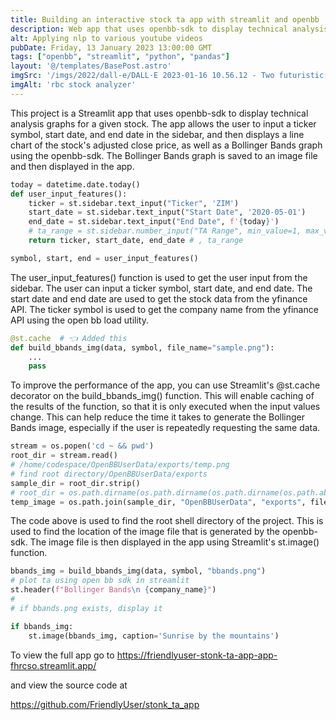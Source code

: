 ```yaml
---
title: Building an interactive stock ta app with streamlit and openbb
description: Web app that uses openbb-sdk to display technical analysis graphs for a given stock
alt: Applying nlp to various youtube videos
pubDate: Friday, 13 January 2023 13:00:00 GMT
tags: ["openbb", "streamlit", "python", "pandas"]
layout: '@/templates/BasePost.astro'
imgSrc: '/imgs/2022/dall-e/DALL·E 2023-01-16 10.56.12 - Two futuristic towers with a skybridge covered in lush foliage, digital art.png'
imgAlt: 'rbc stock analyzer'
---
```


This project is a Streamlit app that uses openbb-sdk to display technical analysis graphs for a given stock. The app allows the user to input a ticker symbol, start date, and end date in the sidebar, and then displays a line chart of the stock's adjusted close price, as well as a Bollinger Bands graph using the openbb-sdk. The Bollinger Bands graph is saved to an image file and then displayed in the app.

```python
today = datetime.date.today()
def user_input_features():
    ticker = st.sidebar.text_input("Ticker", 'ZIM')
    start_date = st.sidebar.text_input("Start Date", '2020-05-01')
    end_date = st.sidebar.text_input("End Date", f'{today}')
    # ta_range = st.sidebar.number_input("TA Range", min_value=1, max_value=50)
    return ticker, start_date, end_date # , ta_range

symbol, start, end = user_input_features()
```

The user_input_features() function is used to get the user input from the sidebar. The user can input a ticker symbol, start date, and end date. The start date and end date are used to get the stock data from the yfinance API. The ticker symbol is used to get the company name from the yfinance API using the open bb load utility.


```python
@st.cache  # 👈 Added this
def build_bbands_img(data, symbol, file_name="sample.png"):
    ...
    pass
```


To improve the performance of the app, you can use Streamlit's @st.cache decorator on the build_bbands_img() function. This will enable caching of the results of the function, so that it is only executed when the input values change. This can help reduce the time it takes to generate the Bollinger Bands image, especially if the user is repeatedly requesting the same data. 

```python
stream = os.popen('cd ~ && pwd')
root_dir = stream.read()
# /home/codespace/OpenBBUserData/exports/temp.png
# find root directory/OpenBBUserData/exports
sample_dir = root_dir.strip()
# root_dir = os.path.dirname(os.path.dirname(os.path.dirname(os.path.abspath(__file__))))
temp_image = os.path.join(sample_dir, "OpenBBUserData", "exports", file_name)
```

The code above is used to find the root shell directory of the project. This is used to find the location of the image file that is generated by the openbb-sdk. The image file is then displayed in the app using Streamlit's st.image() function.

```python
bbands_img = build_bbands_img(data, symbol, "bbands.png")
# plot ta using open bb sdk in streamlit
st.header(f"Bollinger Bands\n {company_name}")
# 
# if bbands.png exists, display it

if bbands_img:
    st.image(bbands_img, caption='Sunrise by the mountains')
```


To view the full app go to https://friendlyuser-stonk-ta-app-app-fhrcso.streamlit.app/


and view the source code at

https://github.com/FriendlyUser/stonk_ta_app